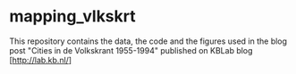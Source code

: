 # mapping_vlkskrt

This repository contains the data, the code and the figures used in the blog post "Cities in de Volkskrant 1955-1994" published on KBLab blog [http://lab.kb.nl/]